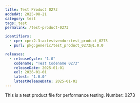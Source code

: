 ```yaml
---
title: Test Product 0273
addedAt: 2025-08-21
category: test
tags: test
permalink: /test-product-0273

identifiers:
  - cpe: cpe:2.3:a:testvendor:test_product_0273
  - purl: pkg:generic/test_product_0273@1.0.0

releases:
  - releaseCycle: "1.0"
    codename: "Test Codename 0273"
    releaseDate: 2025-01-01
    eol: 2026-01-01
    latest: "1.0.0"
    latestReleaseDate: 2025-01-01
---
```


This is a test product file for performance testing. Number: 0273
